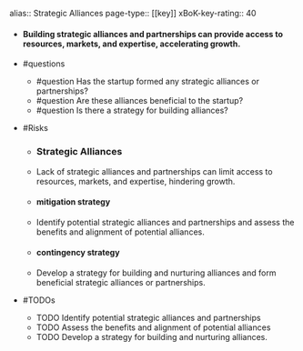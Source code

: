 alias:: Strategic Alliances
page-type:: [[key]]
xBoK-key-rating:: 40
- #### Building strategic alliances and partnerships can provide access to resources, markets, and expertise, accelerating growth.
- #questions
  - #question Has the startup formed any strategic alliances or partnerships?
  - #question Are these alliances beneficial to the startup?
  - #question Is there a strategy for building alliances?
- #Risks

  - ### Strategic Alliances
  - Lack of strategic alliances and partnerships can limit access to resources, markets, and expertise, hindering growth.
  - #### mitigation strategy
  - Identify potential strategic alliances and partnerships and assess the benefits and alignment of potential alliances.
  - #### contingency strategy
  - Develop a strategy for building and nurturing alliances and form beneficial strategic alliances or partnerships.
- #TODOs
  - TODO Identify potential strategic alliances and partnerships
  - TODO  Assess the benefits and alignment of potential alliances
  - TODO  Develop a strategy for building and nurturing alliances.


